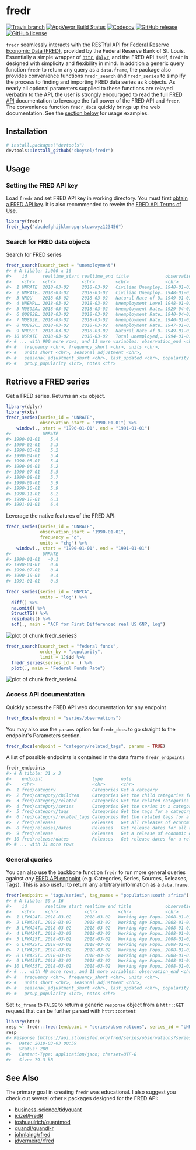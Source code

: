 # fredr

[![Travis
branch](https://img.shields.io/travis/sboysel/fredr/master.svg?style=flat-square)](https://travis-ci.org/sboysel/fredr)
[![AppVeyor Build Status](https://img.shields.io/appveyor/ci/sboysel/fredr/master.svg?style=flat-square)](https://ci.appveyor.com/project/sboysel/fredr)
[![Codecov](https://img.shields.io/codecov/c/github/sboysel/fredr/master.svg?style=flat-square)](https://codecov.io/github/sboysel/fredr)
[![GitHub
release](https://img.shields.io/github/release/sboysel/fredr.svg?style=flat-square)](https://github.com/sboysel/fredr/releases)
[![GitHub
license](https://img.shields.io/github/license/sboysel/fredr.svg?style=flat-square)](https://opensource.org/licenses/MIT)

`fredr` seamlessly interacts with the RESTful API for [Federal Reserve Economic
Data (FRED)](https://research.stlouisfed.org/fred2/), provided by the Federal
Reserve Bank of St. Louis.  Essentially a simple wrapper of
[`httr`](https://github.com/hadley/httr),
[`dplyr`](https://github.com/hadley/dplyr), and the FRED API itself, `fredr` is
designed with simplicity and flexibility in mind.  In addition a generic query
function `fredr` to return any query as a `data.frame`, the package also provides
convenience functions `fredr_search` and `fredr_series` to simplify the process
to finding and importing FRED data series as `R` objects.  As nearly all optional
parameters supplied to these functions are relayed verbatim to the API, the 
user is strongly encouraged to read the full [FRED
API](https://research.stlouisfed.org/docs/api/fred/) documentation to leverage the full power
of the FRED API and `fredr`. The convenience function `fredr_docs` quickly brings
up the web documentation. See the [section below](#usage) for usage
examples.

## Installation


```r
# install.packages("devtools")
devtools::install_github("sboysel/fredr")
```

## Usage

### Setting the FRED API key

Load `fredr` and set FRED API key in working directory.  You must first [obtain a FRED API
key](https://research.stlouisfed.org/docs/api/api_key.html).  It is also
recommended to reveiw the [FRED API Terms of
Use](https://research.stlouisfed.org/docs/api/terms_of_use.html).

```r
library(fredr)
fredr_key("abcdefghijklmnopqrstuvwxyz123456")
```

### Search for FRED data objects

Search for FRED series

```r
fredr_search(search_text = "unemployment")
#> # A tibble: 1,000 x 16
#>    id      realtime_start realtime_end title              observation_sta…
#>    <chr>   <chr>          <chr>        <chr>              <chr>           
#>  1 UNRATE  2018-03-02     2018-03-02   Civilian Unemploy… 1948-01-01      
#>  2 UNRATE… 2018-03-02     2018-03-02   Civilian Unemploy… 1948-01-01      
#>  3 NROU    2018-03-02     2018-03-02   Natural Rate of U… 1949-01-01      
#>  4 UNEMPL… 2018-03-02     2018-03-02   Unemployment Level 1948-01-01      
#>  5 M0892A… 2018-03-02     2018-03-02   Unemployment Rate… 1929-04-01      
#>  6 Q0892B… 2018-03-02     2018-03-02   Unemployment Rate… 1940-04-01      
#>  7 M0892B… 2018-03-02     2018-03-02   Unemployment Rate… 1940-01-01      
#>  8 M0892C… 2018-03-02     2018-03-02   Unemployment Rate… 1947-01-01      
#>  9 NROUST  2018-03-02     2018-03-02   Natural Rate of U… 1949-01-01      
#> 10 U6RATE  2018-03-02     2018-03-02   Total unemployed,… 1994-01-01      
#> # ... with 990 more rows, and 11 more variables: observation_end <chr>,
#> #   frequency <chr>, frequency_short <chr>, units <chr>,
#> #   units_short <chr>, seasonal_adjustment <chr>,
#> #   seasonal_adjustment_short <chr>, last_updated <chr>, popularity <int>,
#> #   group_popularity <int>, notes <chr>
```

## Retrieve a FRED series

Get a FRED series.  Returns an `xts` object.

```r
library(dplyr)
library(xts)
fredr_series(series_id = "UNRATE",
             observation_start = "1990-01-01") %>%
    window(., start = "1990-01-01", end = "1991-01-01")
#>            UNRATE
#> 1990-01-01    5.4
#> 1990-02-01    5.3
#> 1990-03-01    5.2
#> 1990-04-01    5.4
#> 1990-05-01    5.4
#> 1990-06-01    5.2
#> 1990-07-01    5.5
#> 1990-08-01    5.7
#> 1990-09-01    5.9
#> 1990-10-01    5.9
#> 1990-11-01    6.2
#> 1990-12-01    6.3
#> 1991-01-01    6.4
```

Leverage the native features of the FRED API:

```r
fredr_series(series_id = "UNRATE",
             observation_start = "1990-01-01",
             frequency = "q",
             units = "chg") %>%
    window(., start = "1990-01-01", end = "1991-01-01")
#>            UNRATE
#> 1990-01-01   -0.1
#> 1990-04-01    0.0
#> 1990-07-01    0.4
#> 1990-10-01    0.4
#> 1991-01-01    0.5
```


```r
fredr_series(series_id = "GNPCA",
             units = "log") %>%
  diff() %>%
  na.omit() %>%
  StructTS() %>%
  residuals() %>%
  acf(., main = "ACF for First Differenced real US GNP, log")
```

![plot of chunk fredr_series3](figure/fredr_series3-1.png)


```r
fredr_search(search_text = "federal funds",
             order_by = "popularity",
             limit = 1)$id %>%
  fredr_series(series_id = .) %>%
  plot(., main = "Federal Funds Rate")
```

![plot of chunk fredr_series4](figure/fredr_series4-1.png)

### Access API documentation

Quickly access the FRED API web documentation for any endpoint

```r
fredr_docs(endpoint = "series/observations")
```

You may also use the `params` option for `fredr_docs` to go straight to the
endpoint's Parameters section.

```r
fredr_docs(endpoint = "category/related_tags", params = TRUE)
```

A list of possible endpoints is contained in the data frame `fredr_endpoints`

```r
fredr_endpoints
#> # A tibble: 31 x 3
#>    endpoint                   type       note                             
#>    <chr>                      <chr>      <chr>                            
#>  1 fred/category              Categories Get a category                   
#>  2 fred/category/children     Categories Get the child categories for a s…
#>  3 fred/category/related      Categories Get the related categories for a…
#>  4 fred/category/series       Categories Get the series in a category     
#>  5 fred/category/tags         Categories Get the tags for a category      
#>  6 fred/category/related_tags Categories Get the related tags for a categ…
#>  7 fred/releases              Releases   Get all releases of economic data
#>  8 fred/releases/dates        Releases   Get release dates for all releas…
#>  9 fred/release               Releases   Get a release of economic data   
#> 10 fred/release/dates         Releases   Get release dates for a release …
#> # ... with 21 more rows
```

### General queries

You can also use the backbone function `fredr` to run more general queries
against *any* [FRED API
endpoint](https://research.stlouisfed.org/docs/api/fred/) (e.g. Categories,
Series, Sources, Releases, Tags).  This is also useful to return any arbitrary
information as a `data.frame`.

```r
fredr(endpoint = "tags/series", tag_names = "population;south africa")
#> # A tibble: 59 x 16
#>    id       realtime_start realtime_end title             observation_sta…
#>    <chr>    <chr>          <chr>        <chr>             <chr>           
#>  1 LFWA24T… 2018-03-02     2018-03-02   Working Age Popu… 2008-01-01      
#>  2 LFWA24T… 2018-03-02     2018-03-02   Working Age Popu… 2008-01-01      
#>  3 LFWA24T… 2018-03-02     2018-03-02   Working Age Popu… 2008-01-01      
#>  4 LFWA24T… 2018-03-02     2018-03-02   Working Age Popu… 2008-01-01      
#>  5 LFWA25T… 2018-03-02     2018-03-02   Working Age Popu… 2008-01-01      
#>  6 LFWA25T… 2018-03-02     2018-03-02   Working Age Popu… 2008-01-01      
#>  7 LFWA25T… 2018-03-02     2018-03-02   Working Age Popu… 2008-01-01      
#>  8 LFWA25T… 2018-03-02     2018-03-02   Working Age Popu… 2008-01-01      
#>  9 LFWA55T… 2018-03-02     2018-03-02   Working Age Popu… 2008-01-01      
#> 10 LFWA55T… 2018-03-02     2018-03-02   Working Age Popu… 2008-01-01      
#> # ... with 49 more rows, and 11 more variables: observation_end <chr>,
#> #   frequency <chr>, frequency_short <chr>, units <chr>,
#> #   units_short <chr>, seasonal_adjustment <chr>,
#> #   seasonal_adjustment_short <chr>, last_updated <chr>, popularity <int>,
#> #   group_popularity <int>, notes <chr>
```

Set `to_frame` to `FALSE` to return a generic `response` object from a `httr::GET` request that can be further parsed with `httr::content`

```r
library(httr)
resp <- fredr::fredr(endpoint = "series/observations", series_id = "UNRATE", to_frame = FALSE)
resp
#> Response [https://api.stlouisfed.org/fred/series/observations?series_id=UNRATE&api_key=d3ef3490ef7270cf903d07141e9e7db7&file_type=json]
#>   Date: 2018-03-03 00:59
#>   Status: 200
#>   Content-Type: application/json; charset=UTF-8
#>   Size: 79.3 kB
```

## See Also
The primary goal in creating `fredr` was educational.  I also suggest you check
out several other `R` packages designed for the FRED API:

* [business-science/tidyquant](https://github.com/business-science/tidyquant)
* [jcizel/FredR](https://github.com/jcizel/FredR)
* [joshuaulrich/quantmod](https://github.com/joshuaulrich/quantmod)
* [quandl/quandl-r](https://github.com/quandl/quandl-r)
* [johnlaing/rfred](https://github.com/johnlaing/rfred)
* [jdvermeire/rfred](https://github.com/jdvermeire/rfred)


